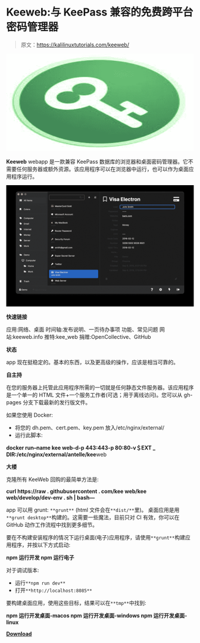 # Keeweb:与 KeePass 兼容的免费跨平台密码管理器

> 原文：<https://kalilinuxtutorials.com/keeweb/>

[![](img/a587dad517fd1bd54ca312ada985a6c8.png)](https://blogger.googleusercontent.com/img/a/AVvXsEjDZmr-7KTU2hd5hacp2a_qm1GdEsIWe7iziMla_tsu76vip3dynXhCwczgjOpByK4OZpOsSVzLqUgJG_FQCsJPblDj7PYG1A93BNb81KoJW_Wnwf5oTg34m43AtckrGvwpPr15PxuVoQaODBEQpSiPoXz_rOsCsgZ7FJLkuoDk0FRb79YmkM5Gxbia=s728)

**Keeweb** webapp 是一款兼容 KeePass 数据库的浏览器和桌面密码管理器。它不需要任何服务器或额外资源。该应用程序可以在浏览器中运行，也可以作为桌面应用程序运行。

![](img/caab6d3afa2083abc155667c1f38f91f.png)

**快速链接**

应用:网络、桌面
时间轴:发布说明、一页待办事项
功能、常见问题
网站:keeweb.info
推特:kee_web
捐赠:OpenCollective、GitHub

**状态**

app 现在挺稳定的。基本的东西，以及更高级的操作，应该是相当可靠的。

**自主持**

在您的服务器上托管此应用程序所需的一切就是任何静态文件服务器。该应用程序是一个单一的 HTML 文件+一个服务工作者(可选；用于离线访问)。您可以从 gh-pages 分支下载最新的发行版文件。

如果您使用 Docker:

*   将您的 dh.pem、cert.pem、key.pem 放入/etc/nginx/external/
*   运行此脚本:

**docker run–name kee web-d-p 443:443-p 80:80-v＄EXT _ DIR:/etc/nginx/external/antelle/kee**web

**大楼**

克隆所有 KeeWeb 回购的最简单方法是:

**curl https://raw . githubusercontent . com/kee web/kee web/develop/dev-env . sh | bash—**

app 可以用 grunt: `**grunt**` (html 文件会在`**dist/**`里)。
桌面应用是用`**grunt desktop**`构建的。这需要一些魔法，目前只对 CI 有效，你可以在 GitHub 动作工作流程中找到更多细节。

要在不构建安装程序的情况下运行桌面(电子)应用程序，请使用`**grunt**`构建应用程序，并按以下方式启动:

**npm 运行开发
npm 运行电子**

对于调试版本:

*   运行`**npm run dev**`
*   打开`**http://localhost:8085**`

要构建桌面应用，使用这些目标，结果可以在`**tmp**`中找到:

**npm 运行开发桌面-macos
npm 运行开发桌面-windows
npm 运行开发桌面-linux**

[**Download**](https://github.com/keeweb/keeweb)